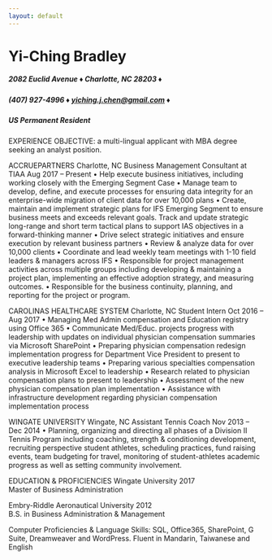 ```yaml
---
layout: default
---
```


# Yi-Ching Bradley
##### 2082 Euclid Avenue ♦ Charlotte, NC 28203 ♦

##### (407) 927-4996 ♦ [yiching.j.chen@gmail.com](mailto:yiching.j.chen@gmail.com) ♦

##### US Permanent Resident


EXPERIENCE
OBJECTIVE: a multi-lingual applicant with MBA degree seeking an analyst position. 

ACCRUEPARTNERS		                                                                                              Charlotte, NC
Business Management Consultant at TIAA                                                                      Aug 2017 – Present
• Help execute business initiatives, including working closely with the Emerging Segment Case 
• Manage team to develop, define, and execute processes for ensuring data integrity for an enterprise-wide migration of client data for over 10,000 plans
• Create, maintain and implement strategic plans for IFS Emerging Segment to ensure business meets and exceeds relevant goals. Track and update strategic long-range and short term tactical plans to support IAS objectives in a forward-thinking manner
• Drive select strategic initiatives and ensure execution by relevant business partners
• Review & analyze data for over 10,000 clients
• Coordinate and lead weekly team meetings with 1-10 field leaders & managers across IFS
• Responsible for project management activities across multiple groups including developing & maintaining a project plan, implementing an effective adoption strategy, and measuring outcomes.
• Responsible for the business continuity, planning, and reporting for the project or program.

CAROLINAS HEALTHCARE SYSTEM                                                                                      Charlotte, NC
Student Intern	                                                                                              Oct 2016 – Aug 2017
• Managing Med Admin compensation and Education registry using Office 365
• Communicate Med/Educ. projects progress with leadership with updates on individual physician compensation summaries via Microsoft SharePoint
• Preparing physician compensation redesign implementation progress for Department Vice President to present to executive leadership teams
• Preparing various specialties compensation analysis in Microsoft Excel to leadership
• Research related to physician compensation plans to present to leadership
• Assessment of the new physician compensation plan implementation
• Assistance with infrastructure development regarding physician compensation implementation process

WINGATE UNIVERSITY		                                                                                    Wingate, NC
Assistant Tennis Coach                                                                                         Nov 2013 – Dec 2014
• Planning, organizing and directing all phases of a Division II Tennis Program including coaching, strength & conditioning development, recruiting perspective student athletes, scheduling practices, fund raising events, team budgeting for travel, monitoring of student-athletes academic progress as well as setting community involvement.     

EDUCATION & PROFICIENCIES 
Wingate University 2017      
Master of Business Administration

Embry-Riddle Aeronautical University 2012             
B.S. in Business Administration & Management							

Computer Proficiencies & Language Skills:
SQL, Office365, SharePoint, G Suite, Dreamweaver and WordPress. 
Fluent in Mandarin, Taiwanese and English


